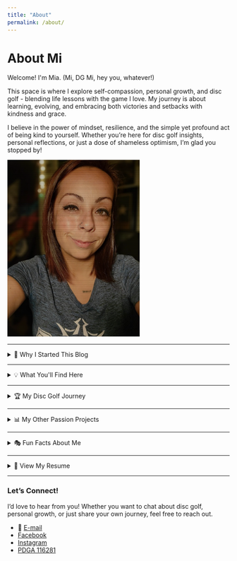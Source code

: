 ```yaml
---
title: "About"
permalink: /about/
---
```


# About Mi

Welcome! I'm Mia. (Mi, DG Mi, hey you, whatever!) 

This space is where I explore self-compassion, personal growth, and disc golf - blending life lessons with the game I love. My journey is about learning, evolving, and embracing both victories and setbacks with kindness and grace.

I believe in the power of mindset, resilience, and the simple yet profound act of being kind to yourself. Whether you’re here for disc golf insights, personal reflections, or just a dose of shameless optimism, I’m glad you stopped by!

<img src="assets/images/Mi-Digital.jpg" alt="Mia - the author of the blog" width="300">

---

<details> 
<summary>🌱 Why I Started This Blog</summary>
<h2>Why I Started This Blog</h2>
For most of my life, I’ve been on a path of constant growth — sometimes intentional, sometimes chaotic. I’ve learned that **self-compassion is the foundation for progress**, and I wanted a space to share that journey.

Disc golf has become a huge part of my life, not just as a sport but as a mirror for self-improvement. Through every throw, win, and misstep, I see reflections of persistence, self-doubt, and the power of showing up for myself.

This blog is a place to document those lessons, offer encouragement, and remind anyone reading that growth is never linear—but it’s always worth it.
</details>

---

<details> 
<summary>💡 What You'll Find Here</summary>
<h2>What You'll Find Here</h2>
 - **Personal reflections** on self-worth, resilience, and overcoming setbacks 
 - **Disc golf tournament experiences** and lessons learned on and off the course 
 - **Snapshots of my journey**, including struggles, breakthroughs, and everything in between 
</details>

---

<details> 
<summary>🏆 My Disc Golf Journey</summary>
<h2>My Disc Golf Journey</h2>
I’ve been competing in professional tournaments the past few years, constantly pushing myself to **play the course, not the competition** — though that’s easier said than done!

My goal is rarely to win (though, let’s be honest, that’s nice too 🥹), but to become the best version of myself through the sport. Disc golf has taught me patience, adaptability, and how to stay present.

I also track my disc golf progress meticulously, from tournament milestones to the exact lifespan of my discs. (Yes, spreadsheets are my love language. 🖤📊)
</details>

---

<details> 
<summary>📊 My Other Passion Projects</summary> 
<h2>My Other Passion Projects</h2>
Outside of disc golf, I love **tracking random data** and creating structured ways to measure growth. My **"Year of 36"** project is one of my biggest undertakings—an annual reflection and goal-setting system inspired by Groundhog Day Resolutions.

I've always got some ideas and new things I'd like to try up my sleeve...
</details>

---

<details>
<summary>🎭 Fun Facts About Me</summary>
<h2>Fun Facts About Me</h2> 
- **Favorite disc golf course?** Mmm, this one's always up in the air. I'm never mad about making the trek to play [Dogwood](https://udisc.com/courses/lindsey-park-dgc-dogwood-yellow-Xv7q) or [The Beast](https://udisc.com/courses/brazos-park-east-the-b-east-uzjl).  
- **Most humbling tournament moment?** Ha - I could probably make a whole post on these alone. #StayHumble 
- **Biggest lesson learned this year?** Compassion starts with yourself. 
- **I love:** Skull designs, deep conversations, and breaking limiting beliefs. 
</details>

---

<details> 
<summary>📄 View My Resume</summary>
<h2>View My Resume</h2>
<a href="assets/files/Resume-Mia-Lofton.pdf" download>Download My Resume</a>
</details>

---

### Let’s Connect!

I’d love to hear from you! Whether you want to chat about disc golf, personal growth, or just share your own journey, feel free to reach out.

- 📧 [E-mail](dgmi116281@gmail.com)
- [Facebook](https://www.facebook.com/dgmi116281)
- [Instagram](https://www.instagram.com/dgmi_/)
- [PDGA 116281](https://www.pdga.com/player/116281)
